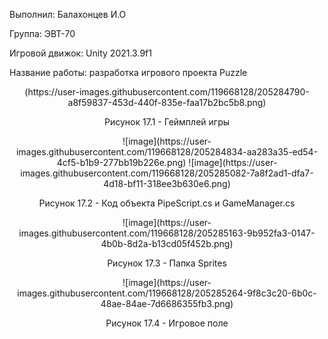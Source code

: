 <p align="left">
  Выполнил: Балахонцев И.О
  </p>
<p align="left"> Группа: ЭВТ-70
  </p>
<p align="left"> Игровой движок: Unity 2021.3.9f1
  </p>
<p align="left"> Название работы: разработка игрового проекта Puzzle
  </p>


<p align="center">
  (https://user-images.githubusercontent.com/119668128/205284790-a8f59837-453d-440f-835e-faa17b2bc5b8.png)
</p>


<p align="center">
Рисунок 17.1 - Геймплей игры 
</p>


<p align="center">
  ![image](https://user-images.githubusercontent.com/119668128/205284834-aa283a35-ed54-4cf5-b1b9-277bb19b226e.png)
  ![image](https://user-images.githubusercontent.com/119668128/205285082-7a8f2ad1-dfa7-4d18-bf11-318ee3b630e6.png)

</p>


<p align="center">
Рисунок 17.2 - Код объекта PipeScript.cs и GameManager.cs
</p>


<p align="center">
  ![image](https://user-images.githubusercontent.com/119668128/205285163-9b952fa3-0147-4b0b-8d2a-b13cd05f452b.png)
</p>


<p align="center">
Рисунок 17.3 - Папка Sprites
</p>


<p align="center">
  ![image](https://user-images.githubusercontent.com/119668128/205285264-9f8c3c20-6b0c-48ae-84ae-7d6686355fb3.png)
</p>


<p align="center">
Рисунок 17.4 - Игровое поле
</p>
